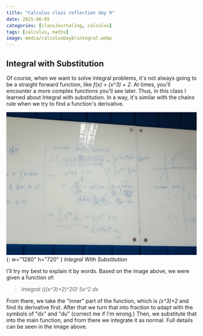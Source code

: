 ```yaml
---
title: "Calculus class reflection day 9"
date: 2025-06-05
categories: [classJournaling, calculus]
tags: [calculus, maths]
image: media/calculusDay8/integral.webp
---
```


## Integral with Substitution
Of course, when we want to solve integral problems, it's not always going to be a straight forward function, like _f(x) = (x^3) + 2_. At times, you'll encounter a more complex functions you'll see later. Thus, in this class I learned about Integral with substitution. In a way, it's similar with the chains rule when we try to find a function's derivative.

![integralWithSub](media/calculusDay9/IMG20250508090156.jpg){: w="1280" h="720" }
_Integral With Substitution_

I'll try my best to explain it by words. Based on the image above, we were given a function of: 
>_Integral (((x^3)+2)^20) 5x^2 dx_

From there, we take the "inner" part of the function, which is _(x^3)+2_ and find its derivative first. After that we turn that into fraction to adapt with the symbols of "dx" and "du" (correct me if I'm wrong.) Then, we substitute that into the main function, and from there we integrate it as normal. Full details can be seen in the image above.


